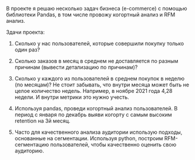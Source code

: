 В проекте я решаю несколько задач бизнеса (e-commerce) с помощью библиотеки Pandas, в том числе провожу когортный анализ и RFM анализ.

Здачи проекта:

1. Сколько у нас пользователей, которые совершили покупку только один раз?

2. Сколько заказов в месяц в среднем не доставляется по разным причинам (вывести детализацию по причинам)?

3. Сколько у каждого из пользователей в среднем покупок в неделю (по месяцам)? Не стоит забывать, что внутри месяца может быть не целое количество недель. Например, в ноябре 2021 года 4,28 недели. И внутри метрики это нужно учесть.

4. Используя pandas, проведи когортный анализ пользователей. В период с января по декабрь выяви когорту с самым высоким retention на 3й месяц.

5. Часто для качественного анализа аудитории использую подходы, основанные на сегментации. Используя python, построим RFM-сегментацию пользователей, чтобы качественно оценить свою аудиторию.

